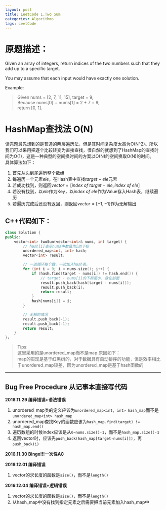 ```yaml
---
layout: post
title: LeetCode 1.Two Sum
categories: Algorithms
tags: LeetCode
---
```

# 原题描述：
Given an array of integers, return indices of the two numbers such that they add up to a specific target.

You may assume that each input would have exactly one solution.

Example:

> Given nums = [2, 7, 11, 15], target = 9,  
> Because nums[0] + nums[1] = 2 + 7 = 9,  
  return [0, 1].

# HashMap查找法 O(N)
读完题最先想到的是普通的两层遍历法，但是其时间复杂度太高为O(N^2)。所以我们可以采用把逐个比较转变为直接查找，很自然的就想到了HashMap的查找时间为O(1)，这是一种典型的空间换时间的方案以O(N)的空间换取O(N)的时间。  
具体算法如下：  
1. 首先从头到尾遍历整个数组  
2. 每遍历一个元素$ele$，在Hash表中查找$target-ele$元素  
3. 若成功找到，则返回$vector = [index\ of\  target-ele, index\ of\ ele]$  
4. 若没有找到，以$ele$作为Key，以$index\ of\ ele$作为Value存入Hash表，继续遍历  
5. 若遍历完成后还没有返回，则返回$vector = [-1, -1]$作为无解输出  


## C++代码如下：

```c++
class Solution {
public:
    vector<int> twoSum(vector<int>& nums, int target) {
        // hash[i]表示nums中数值为i的下标
        unordered_map<int, int> hash;
        vector<int> result;

        // 一边循环每个数，一边加入hash表。
        for (int i = 0; i < nums.size(); i++) {
            if (hash.find(target - nums[i]) != hash.end()) {
                // target - nums[i]的下标更小，放在前面
                result.push_back(hash[target - nums[i]]);
                result.push_back(i);
                return result;
            }
            hash[nums[i]] = i;
        }

        // 无解的情况
        result.push_back(-1);
        result.push_back(-1);
        return result;
    }
};
```

> Tips:  
> 这里采用的是unordered\_map而不是map
> 原因如下：  
> map的实现是基于红黑树的，对于数据具有自动排序的功能，但是效率相比于unordered\_map较差，因为unordered\_map是基于hash函数的  

------------

## Bug Free Procedure  从记事本直接写代码  
**2016.11.29 编译错误+语法错误**  
1. unordered_map类的定义应该为`unordered_map<int, int> hash_map`而不是`unordered_map<int> hash_map`  
2. unordered_map查找Key的函数应该为`hash_map.find(target) != hash_map.end()`  
3. 遍历数组的时候index应该是从`0~nums.size()-1`，而不是`hash_map.size()-1`  
4. 返回vector时，应该先`push_back(hash_map[target-nums[i]])`，再`push_back(i)`  

**2016.11.30 Bingo!!!一次性AC**  

**2016.12.01 编译错误**  
1. vector的求长度的函数是`size()`，而不是`length()`  

**2016.12.04 编译错误+逻辑错误**  
1. vector的求长度的函数是`size()`，而不是`length()`    
2. 从hash_map中没有找到指定元素之后需要把当前元素加入hash_map中  


